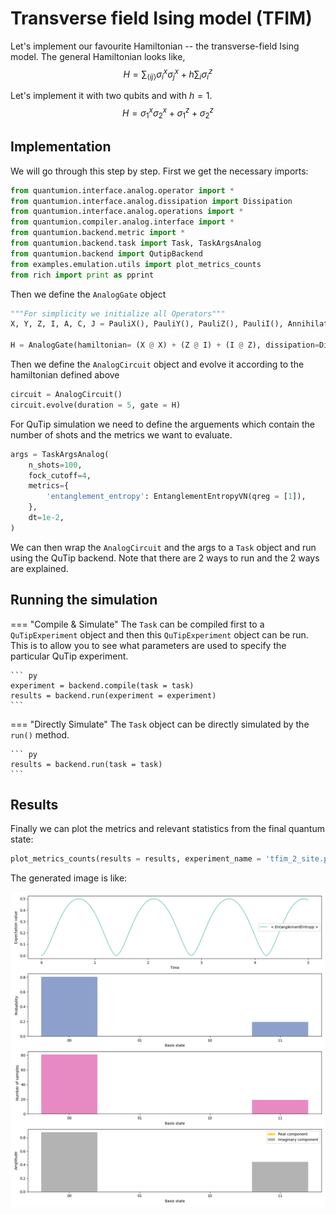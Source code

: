 # Transverse field Ising model (TFIM)

Let's implement our favourite Hamiltonian -- the transverse-field Ising model.
The general Hamiltonian looks like,
$$
H = \sum_{\langle ij \rangle} \sigma^x_i \sigma^x_j + h \sum_i \sigma^z_i
$$

Let's implement it with two qubits and with $h=1$.
$$
H = \sigma^x_1 \sigma^x_2 + \sigma^z_1 + \sigma^z_2
$$

## Implementation
We will go through this step by step. First we get the necessary imports:
``` py
from quantumion.interface.analog.operator import *
from quantumion.interface.analog.dissipation import Dissipation
from quantumion.interface.analog.operations import *
from quantumion.compiler.analog.interface import *
from quantumion.backend.metric import *
from quantumion.backend.task import Task, TaskArgsAnalog
from quantumion.backend import QutipBackend
from examples.emulation.utils import plot_metrics_counts
from rich import print as pprint
```

Then we define the `AnalogGate` object

``` py
"""For simplicity we initialize all Operators"""
X, Y, Z, I, A, C, J = PauliX(), PauliY(), PauliZ(), PauliI(), Annihilation(), Creation(), Identity()
    
H = AnalogGate(hamiltonian= (X @ X) + (Z @ I) + (I @ Z), dissipation=Dissipation())
```

Then we define the `AnalogCircuit` object and evolve it according to the hamiltonian defined above

``` py
circuit = AnalogCircuit()
circuit.evolve(duration = 5, gate = H)
```

For QuTip simulation we need to define the arguements which contain the number of shots and the metrics we want to evaluate.
``` py
args = TaskArgsAnalog(
    n_shots=100,
    fock_cutoff=4,
    metrics={
        'entanglement_entropy': EntanglementEntropyVN(qreg = [1]),
    },
    dt=1e-2,
)
```

We can then wrap the `AnalogCircuit` and the args to a `Task` object and run using the QuTip backend. Note that there are 2 ways to run and the 2 ways are explained.

## Running the simulation
=== "Compile & Simulate"
    The `Task` can be compiled first to a `QuTipExperiment` object and then this `QuTipExperiment` object can be run. This is to allow you to see what parameters are used to specify the particular QuTip experiment.

    ``` py
    experiment = backend.compile(task = task)
    results = backend.run(experiment = experiment)
    ```

=== "Directly Simulate"
    The `Task` object can be directly simulated by the `run()` method. 

    ``` py
    results = backend.run(task = task)
    ```

## Results

Finally we can plot the metrics and relevant statistics from the final quantum state:


``` py
plot_metrics_counts(results = results, experiment_name = 'tfim_2_site.png')
```

The generated image is like:

<!-- ![Two Site TFIM](img/plots/tfim_2_site.png)  -->


![Entropy of entanglement](../img/plots/tfim_2_site.png) 

